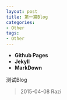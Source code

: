 ```yaml
---
layout: post
title: 第一篇Blog
categories:
- Other
tags:
- Other
---
```


* **Github Pages**
* **Jekyll**
* **MarkDown**

测试Blog

> 2015-04-08 Razi


